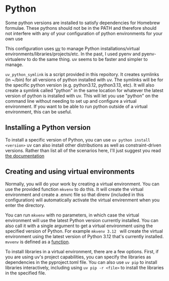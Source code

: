 # Python

Some python versions are installed to satisfy dependencies for Homebrew formulae. These pythons should not be in the PATH and therefore should not interfere with any of your configuration of python environments for your own use

This configuration uses [uv](https://docs.astral.sh/uv/) to manage Python installations/virtual environments/libraries/projects/etc. In the past, I used pyenv and pyenv-virtualenv to do the same thing. uv seems to be faster and simpler to manage.

`uv_python_symlink` is a script provided in this repoitory. It creates symlinks (in ~/bin) for all versions of python installed with uv. The symlinks will be for the specific python version (e.g. python3.12, python3.13, etc). It will also create a symlink called "python" in the same location for whatever the latest version of python is installed with uv. This will let you use "python" on the command line without needing to set up and configure a virtual environment. If you want to be able to run python outside of a virtual environment, this can be useful.

## Installing a Python version

To install a specific version of Python, you can use `uv python install <version>` uv can also install other distributions as well as constraint-driven versions. Rather than list all of the scenarios here, I'll just suggest you read [the documentation](https://docs.astral.sh/uv/concepts/python-versions/#installing-a-python-version)

## Creating and using virtual environments

Normally, you will do your work by creating a virtual environment. You can use the provided function `mkvenv` to do this. It will create the virtual environment and create a .envrc file so that direnv (included in this configuration) will automatically activate the virtual envirenment when you enter the directory.

You can run `mkvenv` with no parameters, in which case the virtual environment will use the latest Python version currently installed. You can also call it with a single argument to get a virtual environment using the specified version of Python. For example `mkvenv 3.12 ` will create the virtual environment using the latest version of Python 3.12 that's currently installed. `mvvenv` is defined as a [function](../dot_zsh_custom/config-file/functions/mkvenv).

To install libraries in a virtual environment, there are a few options. First, if you are using uv's project capabilities, you can specify the libraries as dependencies in the pyproject.toml file. You can also use `uv pip` to install libraries interactively, including using `uv pip -r <file>` to install the libraries in the specified file.